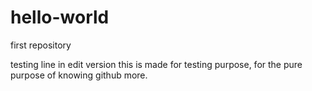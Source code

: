 # hello-world
first repository

testing line in edit version 
this is made for testing purpose, for the pure purpose of knowing github more.
